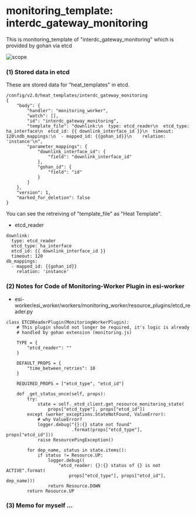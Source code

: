 # monitoring_template: interdc_gateway_monitoring
This is monitoring_template of "interdc_gateway_monitoring" which is provided by gohan via etcd

![scope](../images/esi_interface.003.png)

### (1) Stored data in etcd
These are stored data for "heat_templates" in etcd.
```
/config/v2.0/heat_templates/interdc_gateway_monitoring
{
    "body": {
        "handler": "monitoring_worker", 
        "watch": [], 
        "id": "interdc_gateway_monitoring", 
        "template_file": "downlink:\n  type: etcd_reader\n  etcd_type: ha_interface\n  etcd_id: {{ downlink_interface_id }}\n  timeout: 120\ndb_mappings:\n  - mapped_id: {{gohan_id}}\n    relation: 'instance'\n", 
        "parameter_mappings": {
            "downlink_interface_id": {
                "field": "downlink_interface_id"
            }, 
            "gohan_id": {
                "field": "id"
            }
        }
    }, 
    "version": 1, 
    "marked_for_deletion": false
}
```
You can see the retreiving of "template_file" as "Heat Template".

* etcd_reader

```
downlink:
  type: etcd_reader
  etcd_type: ha_interface
  etcd_id: {{ downlink_interface_id }}
  timeout: 120
db_mappings:
  - mapped_id: {{gohan_id}}
    relation: 'instance'
```

### (2) Notes for Code of Monitoring-Worker Plugin in esi-worker
* esi-worker/esi_worker/workers/monitoring_worker/resource_plugins/etcd_reader.py

```
class ETCDReaderPlugin(MonitoringWorkerPlugin):
    # This plugin should not longer be required, it's logic is already
    # handled by gohan extension (monitoring.js)

    TYPE = {
        "etcd_reader": ""
    }

    DEFAULT_PROPS = {
        "time_between_retries": 10
    }

    REQUIRED_PROPS = ["etcd_type", "etcd_id"]

    def _get_status_once(self, props):
        try:
            state = self._etcd_client.get_resource_monitoring_state(
                props["etcd_type"], props["etcd_id"])
        except (worker_exceptions.StateNotFound, ValueError):
            # why ValueError?
            logger.debug("{}:{} state not found"
                         .format(props["etcd_type"], props["etcd_id"]))
            raise ResourcePingException()

        for dep_name, status in state.items():
            if status != Resource.UP:
                logger.debug((
                    "etcd_reader: {}:{} status of {} is not ACTIVE".format(
                        props["etcd_type"], props["etcd_id"], dep_name)))
                return Resource.DOWN
        return Resource.UP
```

### (3) Memo for myself ...
